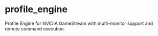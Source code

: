 # profile_engine
Profile Engine for NVIDIA GameStream with multi-monitor support and remote command execution.
